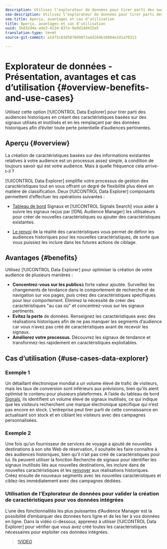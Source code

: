 ```yaml
---
description: Utilisez l’explorateur de données pour tirer parti des audiences historiques en créant des caractéristiques basées sur des signaux utilisés et inutilisés, puis en les remplaçant par des données historiques afin d’éviter toute perte potentielle d’audiences pertinentes.
seo-description: Utilisez l’explorateur de données pour tirer parti des audiences historiques en créant des caractéristiques basées sur des signaux utilisés et inutilisés, puis en les remplaçant par des données historiques afin d’éviter toute perte potentielle d’audiences pertinentes.
seo-title: Aperçu, avantages et cas d’utilisation
title: Aperçu, avantages et cas d’utilisation
uuid: 3bd32d4a-ade3-413d-837a-9edd14d415a5
translation-type: tm+mt
source-git-commit: a1d75c83d5876090f3a4d284b18984e2d1a70313

---
```



# Explorateur de données - Présentation, avantages et cas d’utilisation {#overview-benefits-and-use-cases}

Utilisez cette option [!UICONTROL Data Explorer] pour tirer parti des audiences historiques en créant des caractéristiques basées sur des signaux utilisés et inutilisés et en les remplaçant par des données historiques afin d’éviter toute perte potentielle d’audiences pertinentes.

## Aperçu {#overview}

La création de caractéristiques basées sur des informations existantes relatives à votre audience est un processus assez simple, à condition de toujours savoir qui est votre audience. Mais à quelle fréquence cela arrive-t-il ?

[!UICONTROL Data Explorer] simplifie votre processus de gestion des caractéristiques tout en vous offrant un degré de flexibilité plus élevé en matière de classification. Deux [!UICONTROL Data Explorer] composants permettent d’effectuer les opérations suivantes :

* [Tableau de bord](../../features/data-explorer/data-explorer-signals-dashboard.md) Signaux et [!UICONTROL Signals Search] vous aider à suivre les signaux reçus par [!DNL Audience Manager] les utilisateurs pour créer de nouvelles caractéristiques ou ajouter des caractéristiques existantes.

* [Le renvoi](../../features/data-explorer/data-explorer-trait-backfill.md) de la réalité des caractéristiques vous permet de définir les audiences historiques pour les nouvelles caractéristiques, de sorte que vous puissiez les inclure dans les futures actions de ciblage.

## Avantages {#benefits}

Utilisez [!UICONTROL Data Explorer] pour optimiser la création de votre audience de plusieurs manières :

* **Concentrez-vous sur les publics**&#x200B;à forte valeur ajoutée. Surveillez les changements de tendance dans le comportement de recherche et de navigation sur vos pages, puis créez des caractéristiques spécifiques pour leur comportement. Éliminez la nécessité de créer des caractéristiques "au cas où" et concentrez-vous sur les signaux pertinents.
* **Evitez la perte** de données. Renseignez les caractéristiques avec des réalisations historiques afin de ne pas manquer les segments d’audience car vous n’avez pas créé de caractéristiques avant de recevoir les signaux.
* **Améliorez votre processus**. Découvrez les signaux de tendance et transformez-les rapidement en caractéristiques exploitables.

## Cas d’utilisation {#use-cases-data-explorer}

### Exemple 1

Un détaillant électronique mondial a un volume élevé de trafic de visiteurs, mais les taux de conversion sont inférieurs aux prévisions, bien qu’ils aient optimisé le contenu pour plusieurs plateformes. A l’aide du tableau de bord [Signals](../../features/data-explorer/data-explorer-signals-dashboard.md), ils identifient un volume élevé de signaux inutilisés, ce qui indique que les visiteurs recherchent une marque électronique spécifique qui n’est pas encore en stock. L’entreprise peut tirer parti de cette connaissance en actualisant son stock et en ciblant les visiteurs avec des campagnes personnalisées.

### Exemple 2

Une fois qu’un fournisseur de services de voyage a ajouté de nouvelles destinations à son site Web de réservation, il souhaite les faire connaître à des audiences historiques, bien qu’il n’ait pas créé de caractéristiques pour lui. Ils peuvent utiliser la fonction Recherche de signaux pour identifier les signaux inutilisés liés aux nouvelles destinations, les inclure dans de nouvelles caractéristiques et les [renvoyer](../../features/data-explorer/data-explorer-trait-backfill.md) aux réalisations historiques. Créez ensuite de nouveaux segments avec les nouvelles caractéristiques et ciblez-les immédiatement avec des campagnes dédiées.

### Utilisation de l’Explorateur de données pour valider la création de caractéristiques pour vos données intégrées

L’une des fonctionnalités les plus puissantes d’Audience Manager est la possibilité d’embarquer des données hors ligne et de les lier à vos données en ligne. Dans la vidéo ci-dessous, apprenez à utiliser [!UICONTROL Data Explorer] pour vérifier que vous avez créé toutes les caractéristiques nécessaires pour exploiter ces données intégrées.

>[!VIDEO](https://video.tv.adobe.com/v/25149/?captions=fre_fr)